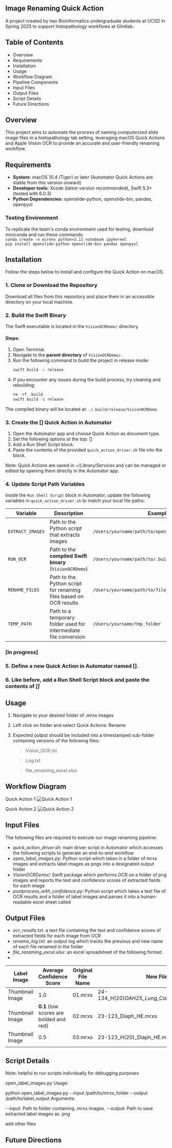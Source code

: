 ## Image Renaming Quick Action
A project created by two Bioinformatics undergraduate students at UCSD in Spring 2025 to support histopathology workflows at Glintlab.

## Table of Contents
- Overview
- Requirements
- Installation
- Usage
- Workflow Diagram
- Pipeline Components
- Input Files
- Output Files
- Script Details
- Future Directions

## Overview
This project aims to automate the process of naming computerized slide image files in a histopathology lab setting, leveraging macOS Quick Actions and Apple Vision OCR to provide an accurate and user-friendly renaming workflow.

## Requirements
- **System:** macOS 10.4 (Tiger) or later (Automator Quick Actions are stable from this version onward)
- **Developer tools:** Xcode (latest version recommended), Swift 5.3+ (tested with 6.0.3)
- **Python Dependencies:** openslide-python, openslide-bin, pandas, openpyxl

### Testing Environment
To replicate the team's conda environment used for testing, download miniconda and run these commands: <br>
`conda create -n ocrenv python=3.11 notebook ipykernel` <br>
`pip install openslide-python openslide-bin pandas openpyxl` <br>

## Installation
Follow the steps below to install and configure the Quick Action on macOS.

### 1. Clone or Download the Repository
Download all files from this repository and place them in an accessible directory on your local machine.

### 2. Build the Swift Binary
The Swift executable is located in the `VisionOCRDemo/` directory.

#### Steps:
1. Open Terminal.
2. Navigate to the **parent directory** of `VisionOCRDemo/`.
3. Run the following command to build the project in release mode:
   ```bash
   swift build -c release
4. If you encounter any issues during the build process, try cleaning and rebuilding:
   ```swift package clean
   rm -rf .build
   swift build -c release

The compiled binary will be located at:
`./.build/release/VisionOCRDemo`

### 3. Create the [] Quick Action in Automator
1. Open the Automator app and choose Quick Action as document type.
2. Set the following options at the top: []
3. Add a Run Shell Script block.
4. Paste the contents of the provided `quick_action_driver.sh` file into the block.

Note: Quick Actions are saved in ~/Library/Services and can be managed or edited by opening them directly in the Automator app.

### 4. Update Script Path Variables

Inside the `Run Shell Script` block in Automator, update the following variables in `quick_action_driver.sh` to match your local file paths:

| Variable         | Description                                                       | Example Path                                                      |
|------------------|-------------------------------------------------------------------|--------------------------------------------------------------------|
| `EXTRACT_IMAGES` | Path to the Python script that extracts images                    | `/Users/yourname/path/to/open_label_images.py`                     |
| `RUN_OCR`        | Path to the **compiled Swift binary** (`VisionOCRDemo`)           | `/Users/yourname/path/to/.build/release/VisionOCRDemo`            |
| `RENAME_FILES`   | Path to the Python script for renaming files based on OCR results | `/Users/yourname/path/to/file_renaming_outliers_excel.py`         |
| `TEMP_PATH`      | Path to a temporary folder used for intermediate file conversion  | `/Users/yourname/tmp_folder`                                      |

### [In progress]
### 5. Define a new Quick Action in Automator named [].
### 6. Like before, add a Run Shell Script block and paste the contents of *[]*


## Usage
1. Navigate to your desired folder of .mrxs images
2. Left click on folder and select Quick Actions: Rename
3. Expected output should be included into a timestamped sub-folder containing versions of the following files:
   > Vision_OCR.txt
   
   > Log.txt
   
   > file_renaming_excel.xlsx

## Workflow Diagram
Quick Action 1
![Quick Action 1](images/image2.png "Quick Action 1")

Quick Action 2
![Quick Action 2](images/quick_action_2.png "Quick Action 2")

## Input Files
The following files are required to execute our image renaming pipeline:
- *quick_action_driver.sh*: main driver script in Automator which accesses the following scripts to generate an end-to-end workflow
- *open_label_images.py*: Python script which takes in a folder of mrxs images and extracts label images as pngs into a designated output folder 
- *VisionOCRDemo/*: Swift package which performs OCR on a folder of png images and reports the text and confidence scores of extracted fields for each image
- *postprocess_with_confidence.py*: Python script which takes a text file of OCR results and a folder of label images and parses it into a human-readable excel sheet called 


## Output Files
- *ocr_results.txt*: a text file containing the text and confidence scores of extracted fields for each image from OCR
- *rename_log.txt*: an output log which tracks the previous and new name of each file renamed in the folder
- *file_renaming_excel.xlsx*: an excel spreadsheet of the following format:
- 
| Label Image      | Average Confidence Score                | Original File Name      | New File Name           | 
|------------------|-----------------------------------------|-------------------------|-------------------------|
| Thumbnail Image  | 1.0                                     | 01.mrxs                 | 24-134_H(20)_OAH25_Lung_Carcinoma_Run3_48min_.mrxs|
| Thumbnail Image  | **0.1** (low scores are bolded and red) | 02.mrxs                 | 23-123_Diaph_HE.mrxs                 |
| Thumbnail Image  | 0.5                                     | 03.mrxs                 | 23-123_H(20)_Diaph_HE.mrxs           |
                                     |


   
## Script Details
Note: helpful to run scripts individually for debugging purposes

open_label_images.py
Usage:

python open_label_images.py --input /path/to/mrxs_folder --output /path/to/label_output
Arguments:

--input: Path to folder containing .mrxs images.
--output: Path to save extracted label images as .png

add other files

## Future Directions

